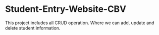 # Student-Entry-Website-CBV
This project includes all CRUD operation. Where we can add, update and delete student information.
